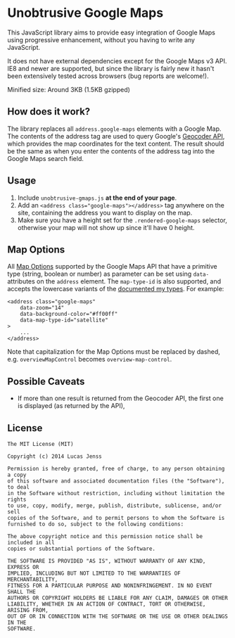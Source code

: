 # Unobtrusive Google Maps

This JavaScript library aims to provide easy integration of Google Maps using progressive enhancement, without you having to write any JavaScript.

It does not have external dependencies except for the Google Maps v3 API. IE8 and newer are supported, but since the library is fairly new it hasn't been extensively tested across browsers (bug reports are welcome!).

Minified size: Around 3KB (1.5KB gzipped)



## How does it work?

The library replaces all `address.google-maps` elements with a Google Map. The contents of the address tag are used to query Google's [Geocoder API](https://developers.google.com/maps/documentation/geocoding/?hl=en), which provides the map coordinates for the text content. The result should be the same as when you enter the contents of the address tag into the Google Maps search field.



## Usage

1. Include `unobtrusive-gmaps.js` **at the end of your page**.
1. Add an `<address class="google-maps"></address>` tag anywhere on the site, containing the address you want to display on the map.
1. Make sure you have a height set for the `.rendered-google-maps` selector, otherwise your map will not show up since it'll have 0 height.



## Map Options

All [Map Options](https://developers.google.com/maps/documentation/javascript/reference?hl=de#MapOptions) supported by the Google Maps API that have a primitive type (string, boolean or number) as parameter can be set using `data-` attributes on the `address` element. The `map-type-id` is also supported, and accepts the lowercase variants of the [documented my types](https://developers.google.com/maps/documentation/javascript/reference?hl=de#MapTypeId). For example:

    <address class="google-maps"
        data-zoom="14"
        data-background-color="#ff00ff"
        data-map-type-id="satellite"
    >
        ...
    </address>

Note that capitalization for the Map Options must be replaced by dashed, e.g. `overviewMapControl` becomes `overview-map-control`.



## Possible Caveats

* If more than one result is returned from the Geocoder API, the first one is displayed (as returned by the API),



## License

    The MIT License (MIT)

    Copyright (c) 2014 Lucas Jenss

    Permission is hereby granted, free of charge, to any person obtaining a copy
    of this software and associated documentation files (the "Software"), to deal
    in the Software without restriction, including without limitation the rights
    to use, copy, modify, merge, publish, distribute, sublicense, and/or sell
    copies of the Software, and to permit persons to whom the Software is
    furnished to do so, subject to the following conditions:

    The above copyright notice and this permission notice shall be included in all
    copies or substantial portions of the Software.

    THE SOFTWARE IS PROVIDED "AS IS", WITHOUT WARRANTY OF ANY KIND, EXPRESS OR
    IMPLIED, INCLUDING BUT NOT LIMITED TO THE WARRANTIES OF MERCHANTABILITY,
    FITNESS FOR A PARTICULAR PURPOSE AND NONINFRINGEMENT. IN NO EVENT SHALL THE
    AUTHORS OR COPYRIGHT HOLDERS BE LIABLE FOR ANY CLAIM, DAMAGES OR OTHER
    LIABILITY, WHETHER IN AN ACTION OF CONTRACT, TORT OR OTHERWISE, ARISING FROM,
    OUT OF OR IN CONNECTION WITH THE SOFTWARE OR THE USE OR OTHER DEALINGS IN THE
    SOFTWARE.

